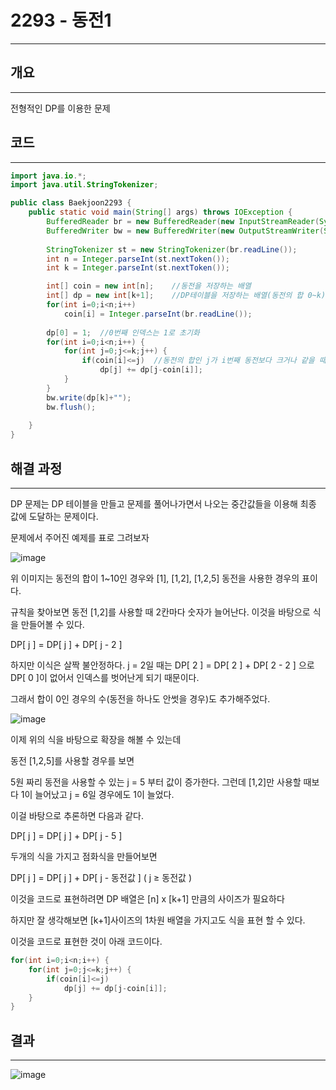 # 2293 - 동전1

---

## 개요

---

전형적인 DP를 이용한 문제

## 코드

---

```java
import java.io.*;
import java.util.StringTokenizer;

public class Baekjoon2293 {
    public static void main(String[] args) throws IOException {
        BufferedReader br = new BufferedReader(new InputStreamReader(System.in));
        BufferedWriter bw = new BufferedWriter(new OutputStreamWriter(System.out));
        
        StringTokenizer st = new StringTokenizer(br.readLine());
        int n = Integer.parseInt(st.nextToken());
        int k = Integer.parseInt(st.nextToken());

        int[] coin = new int[n];    //동전을 저장하는 배열  
        int[] dp = new int[k+1];    //DP테이블을 저장하는 배열(동전의 합 0~k)
        for(int i=0;i<n;i++) 
            coin[i] = Integer.parseInt(br.readLine());
        
        dp[0] = 1;  //0번째 인덱스는 1로 초기화
        for(int i=0;i<n;i++) {
            for(int j=0;j<=k;j++) {
                if(coin[i]<=j)  //동전의 합인 j가 i번째 동전보다 크거나 같을 때(동전의 합에 최소한 i번째 동전이 들어갈 수 있을 때)
                    dp[j] += dp[j-coin[i]];
            }
        }
        bw.write(dp[k]+"");
        bw.flush();
        
    }
}
```

## 해결 과정

---

DP 문제는 DP 테이블을 만들고 문제를 풀어나가면서 나오는 중간값들을 이용해 최종 값에 도달하는 문제이다.

문제에서 주어진 예제를 표로 그려보자

![image](https://user-images.githubusercontent.com/47655983/101469945-b5997280-3988-11eb-96ab-d2c5b2c0e3e3.png)

위 이미지는 동전의 합이 1~10인 경우와 [1], [1,2], [1,2,5] 동전을 사용한 경우의 표이다.

규칙을 찾아보면 동전 [1,2]를 사용할 때 2칸마다 숫자가 늘어난다. 이것을 바탕으로 식을 만들어볼 수 있다.

DP[ j ] = DP[ j ] + DP[ j - 2 ]

하지만 이식은 살짝 불안정하다.  j = 2일 때는 DP[ 2 ] = DP[ 2 ] + DP[ 2 - 2 ] 으로 DP[ 0 ]이 없어서 인덱스를 벗어난게 되기 때문이다.

그래서 합이 0인 경우의 수(동전을 하나도 안썻을 경우)도 추가해주었다.

![image](https://user-images.githubusercontent.com/47655983/101470002-c813ac00-3988-11eb-857e-71e215d83fa6.png)

이제 위의 식을 바탕으로 확장을 해볼 수 있는데

동전 [1,2,5]를 사용할 경우를 보면

5원 짜리 동전을 사용할 수 있는 j = 5 부터 값이 증가한다. 그런데 [1,2]만 사용할 때보다 1이 늘어났고 j = 6일 경우에도 1이 늘었다.

이걸 바탕으로 추론하면 다음과 같다.

DP[ j ] = DP[ j ] + DP[ j - 5 ]

두개의 식을 가지고 점화식을 만들어보면

DP[ j ] = DP[ j ] + DP[ j - 동전값 ]  (  j ≥ 동전값 )

이것을 코드로 표현하려면 DP 배열은 [n] x [k+1] 만큼의 사이즈가 필요하다

하지만 잘 생각해보면 [k+1]사이즈의 1차원 배열을 가지고도 식을 표현 할 수 있다.

이것을 코드로 표현한 것이 아래 코드이다.

```java
for(int i=0;i<n;i++) {
    for(int j=0;j<=k;j++) {
        if(coin[i]<=j)
            dp[j] += dp[j-coin[i]];
    }
}
```

## 결과

---

![image](https://user-images.githubusercontent.com/47655983/101471286-79671180-398a-11eb-8113-8a37cb822f85.png)